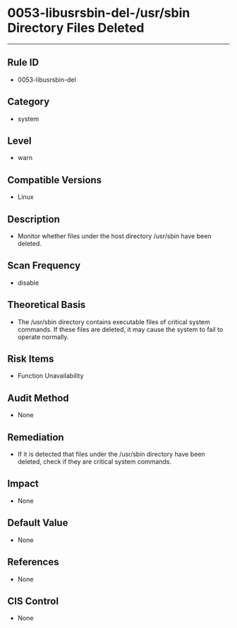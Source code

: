 # 0053-libusrsbin-del-/usr/sbin Directory Files Deleted
---

## Rule ID

- 0053-libusrsbin-del


## Category

- system


## Level

- warn


## Compatible Versions

- Linux


## Description

- Monitor whether files under the host directory /usr/sbin have been deleted.


## Scan Frequency

- disable

## Theoretical Basis

- The /usr/sbin directory contains executable files of critical system commands. If these files are deleted, it may cause the system to fail to operate normally.


## Risk Items

- Function Unavailability


## Audit Method

- None


## Remediation

- If it is detected that files under the /usr/sbin directory have been deleted, check if they are critical system commands.


## Impact

- None


## Default Value

- None


## References

- None


## CIS Control

- None